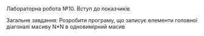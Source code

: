 Лабораторна робота №10. Вступ до показчиків

Загальне завдання: Розробити програму, що записує елементи головної діагоналі масиву N*N в одновимірний масив
